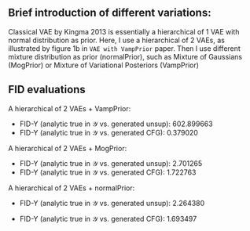 ## Brief introduction of different variations:
Classical VAE by Kingma 2013 is essentially a hierarchical of 1 VAE with normal distribution as prior. Here, I use a hierarchical of 2 VAEs, as illustrated by figure 1b in ``VAE with VampPrior`` paper. Then I use different mixture distribution as prior (normalPrior), such as Mixture of Gaussians (MogPrior) or Mixture of Variational Posteriors (VampPrior)

## FID evaluations
A hierarchical of 2 VAEs + VampPrior:
- FID-Y (analytic true in 𝒴 vs. generated unsup): 602.899663
- FID-Y (analytic true in 𝒴 vs. generated CFG):   0.379020

A hierarchical of 2 VAEs + MogPrior:
- FID-Y (analytic true in 𝒴 vs. generated unsup): 2.701265
- FID-Y (analytic true in 𝒴 vs. generated CFG):   1.722763

A hierarchical of 2 VAEs + normalPrior:
- FID-Y (analytic true in 𝒴 vs. generated unsup): 2.264380

- FID-Y (analytic true in 𝒴 vs. generated CFG):   1.693497
